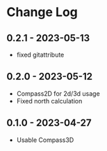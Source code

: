 # Change Log
## 0.2.1 - 2023-05-13
- fixed gitattribute

## 0.2.0 - 2023-05-12
- Compass2D for 2d/3d usage
- Fixed north calculation

## 0.1.0 - 2023-04-27
- Usable Compass3D
